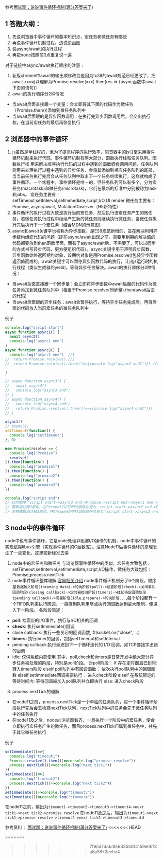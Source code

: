 参考[面试题：说说事件循环机制(满分答案来了)](https://cloud.tencent.com/developer/article/1601176)
## 1 答题大纲：
1. 先说浏览器中事件循环的基本知识点，宏任务和微任务有哪些
2. 再说事件循环机制过程，边说边画图
3. 说async/await的执行过程
4. 再把node按照前3点重复说一遍

对于链接中async/await执行顺序的注意：
1. 新版chrome中await的输出顺序改变是因为tc39的await规范已经更改了，把await xxx可以理解为Promise.resolve(xxx).then(res => {async函数中await下面的语句})
2. await的执行顺序分2种情况
  - 当await后面直接跟一个变量：会立即将其下面的代码作为微任务（Promise.then())添加到微任务队列中
  - 当await后面跟的是异步函数调用：在执行完异步函数调用后，会交出执行权，在当前宏任务的最后再恢复执行

## 2 浏览器中的事件循环
1. js虽然是单线程的，但为了提高程序的执行效率，浏览器中的js引擎采用事件循环机制来执行代码。事件循环机制有两大部分，函数执行栈和任务队列。函数执行栈
用来解决顺序执行代码的过程中遇到的函数嵌套调用问题，任务队列则用来处理执行过程中遇到的异步任务，会将其添加到相应任务队列的尾部，当当前任务执行完后会从任务队列中取出下一个任务继续执行，这样就构成了事件循环。一个线程中，事件循环是唯一的，但任务队列可以有多个，分为宏任务(macrotask)和微任务(microtask)，它们在最新的标准中分别被称为task和jobs。
宏任务主要有：setTimeout,setInterval,setImmediate,script,I/O,UI render
微任务主要有：Promise, async/await, MutationObserver（H5新特性）
2. 事件循环的执行过程大致是执行当前宏任务，然后执行该宏任务产生的微任务，若微任务执行过程中继续产生新的微任务则继续执行微任务，当微任务执行完后执行下一个宏任务（结合MDN的示意图）
3. async和await关键字也被称为异步函数，是ES8规范新增的，旨在解决利用异步结构组织代码的问题（即在async/await出现之前，需要用到期约解决值的代码都要放到then函数里面，而有了async/await后，不需要了，可以以同步的方式书写异步代码，更方便组织代码）。async关键字用于声明异步函数，异步函数始终返回期约对象，该期约对象是用Promise.resolve()包装异步函数返回值而成的。await关键字可以暂停异步函数代码的执行，让出js运行时的执行线程（类似生成器的yield)，等待异步任务解决。await的执行顺序分2种情况：
  - 当await后面直接跟一个同步量：会立即将异步函数中await后面的代码作为微任务添加到微任务队列中（相当于Promise.resolve(同步量).then(await后面的代码)
  - 当await后面跟的异步任务：await会暂停执行，等待异步任务完成后，再将后面的代码放入当前宏任务的微任务队列中

例子
```javascript
console.log("script start")
async function async1() {
  await async2()
  console.log("async1 end")
}
async function async2() {
  console.log("async2 end")  //1
//  return Promise.resolve() //2
//  return Promise.resolve().then(()=>{console.log("async2 end1")}) //3

}

// async function async3() {
//   await async4()
//   console.log("async3 end")
// }
// async function async4() {
//   console.log("async4 end")
//   return Promise.resolve().then(()=>{console.log("async4 end1")})
// }

async1()
// async3()
setTimeout(function() {
  console.log("setTimeout")
}, 0)

new Promise(resolve => {
  console.log("Promise")
  resolve()
}).then(function() {
  console.log("promise1")
}).then(function() {
  console.log("promise2")
}).then(function() {
  console.log("promise3")
})

console.log("script end")
// 打印顺序：script start->async2 end->Promise->script end->async1 end->promise1->promise2->promise3->setTimeout
// 若取消注释2那句，在Chrome92中打印的顺序会变为：script start->async2 end->Promise->script end->promise1->promise2->async1 end->promise3->setTimeout,原因是执行到return Promise.resolve()时，会创建一个Promise并将立即resolve的value值undefined注册到微任务队列中，然后暂停await async2()的执行，继续执行打印Promise并注册promise1，然后打印script end。接着再从微任务队列中取出undefined发现后面没有then需要注册，完成当前同步任务undefined的执行，并将return Promise对象注册，从微任务队列中取出promise1执行，并注册promise2,*promise1执行完后执行return Promise对象，继续将async1 end注册*，再取出promise2执行并注册promise3，再取出async1 end执行，最后取出promise3执行
// 若换成取消注释3那句，在Chrome92中打印的顺序会变为：script start->async2 end->Promise->script end->async2 end1->promise1->promise2->async1 end->promise3->setTimeout，合理的解释是执行到return Promise.resolve().then(...)，会将then里面的内容注册到微任务队列中，而注释2中是将Promise.resolve()隐含的undefined注册到微任务队列中
```

## 3 node中的事件循环
node中也有事件循环，它是node处理非阻塞I/O操作的机制，node中事件循环的实现依靠libuv引擎（实现事件循环的C函数库）。注意Node11后事件循环的原理发生了一些变化，这里按新标准去讲
1. node中的宏任务和微任务
与浏览器事件循环中的类似，宏任务大致包括：setTimeout,setInterval,setImmediate,script,I/O操作，微任务大致包括：Promise,process.nextTick
2. node事件循环整体理解
[官网相关介绍](https://nodejs.org/zh-cn/docs/guides/event-loop-timers-and-nexttick/#what-is-the-event-loop)
node事件循环机制分了6个阶段，顺序是`数据输入阶段(incoming data)->轮询阶段(poll)->检查阶段(check)->关闭事件回调阶段(closing callback)->定时器检测阶段(timers)->挂起待定回调阶段(pending callback)->闲置阶段(idle,prepare)->轮询阶段...`,每个阶段都有一个FIFO队列来执行回调，一般直到队列用尽或执行回调数达到最大限制，便进入下一阶段。
各阶段简述：
- **poll**: 检索新的I/O事件，执行与I/O相关的回调
- **check**: 执行setImmediate()回调
- close callback: 执行一些关闭的回调函数, 如socket.on("close", ...)
- **timers**: 执行timer的回调，包括setTimeout和setInterval
- pending callback:执行延迟到下一个循环迭代的 I/O 回调，如TCP套接字出错的回调
- idle: 仅供系统内部使用
其中，poll,check和timers是日常开发中绝大部分异步任务被处理的阶段，特别是poll阶段。
对poll阶段：
  if 存在定时器且已到时:
    转入timers阶段
  elseif poll队列中有回调函数：
    依次执行poll队列中的回调函数
  elseif setImmediate回调需要执行：
    进入check阶段
  elseif  在系统限定的等待时间内:
    等待回调被加入poll队列并立即执行
  else:
    进入check阶段
3. process.nextTick的理解
- 在node11之前，process.nextTick是一个单独的任务队列，每一个事件循环阶段执行完后会去检查nextTick队列，nextTick队列中的任务会先于微任务队列中的任务执行
- 在node11及之后，node向浏览器看齐，一旦执行一个阶段中的宏任务，便会立即执行宏任务产生的微任务，而且process.nextTick归属到微任务中，并先于其它微任务执行

例子
```javascript
setImmediate(()=>{
  console.log("timeout1")
  Promise.resolve().then(()=>console.log("promise resolve"))
  process.nextTick(()=>console.log("next tick1"))
})
setImmediate(()=>{
  console.log("timeout2")
  process.nextTick(()=>console.log("next tick2"))
})
setImmediate(()=>console.log("timeout3"))
setImmediate(()=>console.log("timeout4"))
```
在node11之前，输出为`timeout1->timeout2->timeout3->timeout4->next tick1->next tick2->promise resolve`
在node11及之后，输出为`timeout1->next tick1->promise resolve->timeout2->next tick2->timeout3->timeout4`

参考资料：
[面试题：说说事件循环机制(满分答案来了)](https://blog.csdn.net/LuckyWinty/article/details/104765786/)
<<<<<<< HEAD

=======
>>>>>>> 7f96d74abdfe63358014159e06f3a8a3672ecbe4
